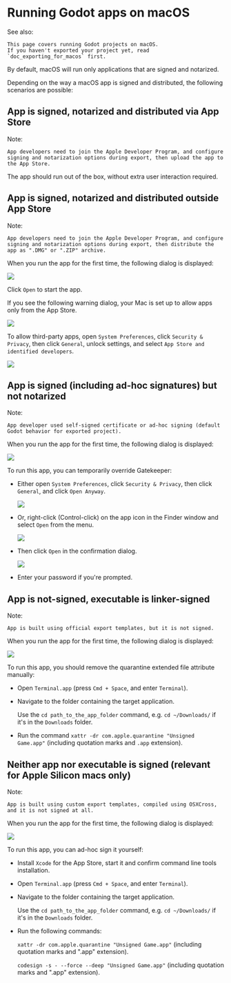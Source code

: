 

Running Godot apps on macOS
===========================

See also:


    This page covers running Godot projects on macOS.
    If you haven't exported your project yet, read `doc_exporting_for_macos` first.

By default, macOS will run only applications that are signed and notarized.

Depending on the way a macOS app is signed and distributed, the following scenarios are possible:

App is signed, notarized and distributed via App Store
------------------------------------------------------

Note:


    App developers need to join the Apple Developer Program, and configure signing and notarization options during export, then upload the app to the App Store.

The app should run out of the box, without extra user interaction required.

App is signed, notarized and distributed outside App Store
----------------------------------------------------------

Note:


    App developers need to join the Apple Developer Program, and configure signing and notarization options during export, then distribute the app as ".DMG" or ".ZIP" archive.

When you run the app for the first time, the following dialog is displayed:

![](img/signed_and_notarized_0.png)

Click `Open` to start the app.

If you see the following warning dialog, your Mac is set up to allow apps only from the App Store.

![](img/signed_and_notarized_1.png)

To allow third-party apps, open `System Preferences`, click `Security & Privacy`, then click `General`, unlock settings, and select `App Store and identified developers`.

![](img/sys_pref_0.png)

App is signed (including ad-hoc signatures) but not notarized
-------------------------------------------------------------

Note:


    App developer used self-signed certificate or ad-hoc signing (default Godot behavior for exported project).

When you run the app for the first time, the following dialog is displayed:

![](img/signed_0.png)

To run this app, you can temporarily override Gatekeeper:

* Either open `System Preferences`, click `Security & Privacy`, then click `General`, and click `Open Anyway`.

  ![](img/sys_pref_1.png)

* Or, right-click (Control-click) on the app icon in the Finder window and select `Open` from the menu.

  ![](img/signed_1.png)

* Then click `Open` in the confirmation dialog.

  ![](img/signed_2.png)

* Enter your password if you're prompted.

App is not-signed, executable is linker-signed
----------------------------------------------

Note:


    App is built using official export templates, but it is not signed.

When you run the app for the first time, the following dialog is displayed:

![](img/linker_signed_1.png)

To run this app, you should remove the quarantine extended file attribute manually:

* Open `Terminal.app` (press `Cmd + Space`, and enter `Terminal`).

* Navigate to the folder containing the target application.

  Use the `cd path_to_the_app_folder` command, e.g. `cd ~/Downloads/` if it's in the `Downloads` folder.

* Run the command `xattr -dr com.apple.quarantine "Unsigned Game.app"` (including quotation marks and `.app` extension).

Neither app nor executable is signed (relevant for Apple Silicon macs only)
---------------------------------------------------------------------------

Note:


    App is built using custom export templates, compiled using OSXCross, and it is not signed at all.

When you run the app for the first time, the following dialog is displayed:

![](img/unsigned_1.png)

To run this app, you can ad-hoc sign it yourself:

* Install `Xcode` for the App Store, start it and confirm command line tools installation.

* Open `Terminal.app` (press `Cmd + Space`, and enter `Terminal`).

* Navigate to the folder containing the target application.

  Use the `cd path_to_the_app_folder` command, e.g. `cd ~/Downloads/` if it's in the `Downloads` folder.

* Run the following commands:

  `xattr -dr com.apple.quarantine "Unsigned Game.app"` (including quotation marks and ".app" extension).

  `codesign -s - --force --deep "Unsigned Game.app"` (including quotation marks and ".app" extension).
